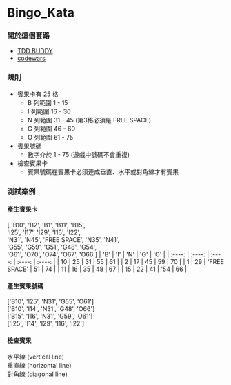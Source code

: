 # Bingo_Kata
### 關於這個套路
- [TDD BUDDY](https://www.tddbuddy.com/katas/bingo.html)
- [codewars](https://www.codewars.com/kata/566d5e2e57d8fae53c00000c)

### 規則
- 賓果卡有 25 格
  - B 列範圍 1 - 15 
  - I 列範圍 16 - 30
  - N 列範圍 31 - 45 (第3格必須是 FREE SPACE)
  - G 列範圍 46 - 60
  - O 列範圍 61 - 75
- 賓果號碼
  - 數字介於 1 - 75 (遊戲中號碼不會重複)
- 檢查賓果卡
  - 賓果號碼在賓果卡必須連成垂直、水平或對角線才有賓果

### 測試案例
#### 產生賓果卡
[ 'B10', 'B2', 'B1', 'B11', 'B15', <br>
'I25', 'I17', 'I29', 'I16', 'I22', <br>
'N31', 'N45', 'FREE SPACE', 'N35', 'N41', <br>
'G55', 'G59', 'G51', 'G48', 'G54', <br>
'O61', 'O70', 'O74', 'O67', 'O66']
| 'B' | 'I' | 'N' | 'G' | 'O' |
| :----: | :----: | :----: | :----: | :----: |
| 10 | 25 | 31 | 55 | 61 |
| 2 | 17 | 45 | 59 | 70 |
| 1 | 29 | 'FREE SPACE' | 51 | 74 |
| 11 | 16 | 35 | 48 | 67 |
| 15 | 22 | 41 | '54 | 66 |

#### 產生賓果號碼
['B10', 'I25', 'N31', 'G55', 'O61'] <br>
['B10', 'I14', 'N31', 'G48', 'O66'] <br>
['B15', 'I16', 'N31', 'G59', 'O61'] <br>
['I25', 'I14', 'I29', 'I16', 'I22']

#### 檢查賓果
水平線 (vertical line) <br>
重直線 (horizontal line) <br>
對角線 (diagonal line)
